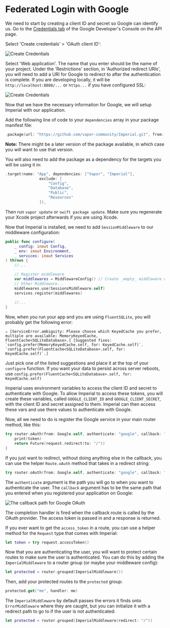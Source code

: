 # Federated Login with Google

We need to start by creating a client ID and secret so Google can identify us. Go to the [Credentials tab][1] of the Google Developer's Console on the API page.

Select 'Create credentials' > 'OAuth client ID':

![Create Credentials](https://github.com/vapor-community/Imperial/blob/master/docs/Google/create-oauth-credentials.png?raw=true)

Select 'Web application'. The name that you enter should be the name of your project. Under the 'Restrictions' section, in 'Authorized redirect URIs', you will need to add a URI for Google to redirect to after the authentication is complete. If you are developing locally, it will be `http://localhost:8080/...` or `https...` if you have configured SSL:

![Create Credentials](https://github.com/vapor-community/Imperial/blob/master/docs/Google/configure-app-creds.png?raw=true)

Now that we have the necessary information for Google, we will setup Imperial with our application.

Add the following line of code to your `dependencies` array in your package manifest file:

```swift
.package(url: "https://github.com/vapor-community/Imperial.git", from: "0.7.0")
```

**Note:** There might be a later version of the package available, in which case you will want to use that version.

You will also need to add the package as a dependency for the targets you will be using it in:

```swift
.target(name: "App", dependencies: ["Vapor", "Imperial"],
               exclude: [
                   "Config",
                   "Database",
                   "Public",
                   "Resources"
               ]),
```

Then run `vapor update` or `swift package update`. Make sure you regenerate your Xcode project afterwards if you are using Xcode.

Now that Imperial is installed, we need to add `SessionMiddleware` to our middleware configuration:

```swift
public func configure(
    _ config: inout Config,
    _ env: inout Environment,
    _ services: inout Services
) throws {
    //...

    // Register middleware
    var middlewares = MiddlewareConfig() // Create _empty_ middleware config
	// Other Middleware...
    middlewares.use(SessionsMiddleware.self)
    services.register(middlewares)
    
	//...
}

```

Now, when you run your app and you are using `FluentSQLite`, you will probably get the following error:

```
⚠️ [ServiceError.ambiguity: Please choose which KeyedCache you prefer, multiple are available: MemoryKeyedCache, FluentCache<SQLiteDatabase>.] [Suggested fixes: `config.prefer(MemoryKeyedCache.self, for: KeyedCache.self)`. `config.prefer(FluentCache<SQLiteDatabase>.self, for: KeyedCache.self)`.]
```

Just pick one of the listed suggestions and place it at the top of your `configure` function. If you want your data to persist across server reboots, use `config.prefer(FluentCache<SQLiteDatabase>.self, for: KeyedCache.self)`

Imperial uses environment variables to access the client ID and secret to authenticate with Google. To allow Imperial to access these tokens, you will create these variables, called `GOOGLE_CLIENT_ID` and `GOOGLE_CLIENT_SECRET`, with the client ID and secret assigned to them. Imperial can then access these vars and use there values to authenticate with Google.

Now, all we need to do is register the Google service in your main router method, like this:

```swift
try router.oAuth(from: Google.self, authenticate: "google", callback: "http://localhost:8080/google-complete") { (request, token) in
    print(token)
    return Future(request.redirect(to: "/"))
}
```

If you just want to redirect, without doing anything else in the callback, you can use the helper `Route.oAuth` method that takes in a redirect string:

```swift
try router.oAuth(from: Google.self, authenticate: "google", callback: "http://localhost:8080/google-complete", redirect: "/")
```

The `authenticate` argument is the path you will go to when you want to authenticate the user. The `callback` argument has to be the same path that you entered when you registered your application on Google:

![The callback path for Google OAuth](https://github.com/vapor-community/Imperial/blob/master/docs/Google/callback-uri.png?raw=true)

The completion handler is fired when the callback route is called by the OAuth provider. The access token is passed in and a response is returned.

If you ever want to get the `access_token` in a route, you can use a helper method for the `Request` type that comes with Imperial:

```swift
let token = try request.accessToken()
```

Now that you are authenticating the user, you will want to protect certain routes to make sure the user is authenticated. You can do this by adding the `ImperialMiddleware` to a router group (or maybe your middleware config):

```swift
let protected = router.grouped(ImperialMiddleware())
```

Then, add your protected routes to the `protected` group:

```swift
protected.get("me", handler: me)
```

The `ImperialMiddleware` by default passes the errors it finds onto `ErrorMiddleware` where they are caught, but you can initialize it with a redirect path to go to if the user is not authenticated:

```swift
let protected = router.grouped(ImperialMiddleware(redirect: "/"))
```

[1]: https://console.developers.google.com/apis/credentials
